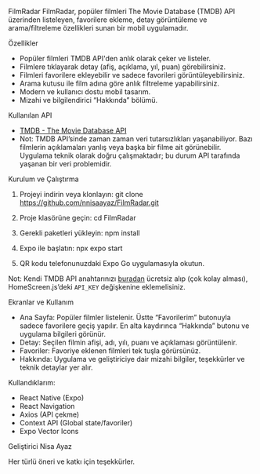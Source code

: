 FilmRadar 
FilmRadar, popüler filmleri The Movie Database (TMDB) API üzerinden listeleyen, favorilere ekleme, detay görüntüleme ve arama/filtreleme özellikleri sunan bir mobil uygulamadır.

Özellikler

- Popüler filmleri TMDB API'den anlık olarak çeker ve listeler.
- Filmlere tıklayarak detay (afiş, açıklama, yıl, puan) görebilirsiniz.
- Filmleri favorilere ekleyebilir ve sadece favorileri görüntüleyebilirsiniz.
- Arama kutusu ile film adına göre anlık filtreleme yapabilirsiniz.
- Modern ve kullanıcı dostu mobil tasarım.
- Mizahi ve bilgilendirici “Hakkında” bölümü.

Kullanılan API

- [TMDB - The Movie Database API](https://www.themoviedb.org/documentation/api)
- Not: TMDB API’sinde zaman zaman veri tutarsızlıkları yaşanabiliyor. Bazı filmlerin açıklamaları yanlış veya başka bir filme ait görünebilir. Uygulama teknik olarak doğru çalışmaktadır; bu durum API tarafında yaşanan bir veri problemidir.

Kurulum ve Çalıştırma

1. Projeyi indirin veya klonlayın:
git clone https://github.com/nnisaayaz/FilmRadar.git

2. Proje klasörüne geçin:
cd FilmRadar

3. Gerekli paketleri yükleyin:
npm install

4. Expo ile başlatın:
npx expo start

5. QR kodu telefonunuzdaki Expo Go uygulamasıyla okutun.

Not: Kendi TMDB API anahtarınızı [buradan](https://www.themoviedb.org/settings/api) ücretsiz alıp (çok kolay alması), HomeScreen.js’deki `API_KEY` değişkenine eklemelisiniz.

Ekranlar ve Kullanım

- Ana Sayfa: Popüler filmler listelenir. Üstte “Favorilerim” butonuyla sadece favorilere geçiş yapılır. En alta kaydırınca “Hakkında” butonu ve uygulama bilgileri görünür.
- Detay: Seçilen filmin afişi, adı, yılı, puanı ve açıklaması görüntülenir.
- Favoriler: Favoriye eklenen filmleri tek tuşla görürsünüz.
- Hakkında: Uygulama ve geliştiriciye dair mizahi bilgiler, teşekkürler ve teknik detaylar yer alır.

Kullandıklarım:

- React Native (Expo)
- React Navigation
- Axios (API çekme)
- Context API (Global state/favoriler)
- Expo Vector Icons

Geliştirici
Nisa Ayaz

Her türlü öneri ve katkı için teşekkürler.
